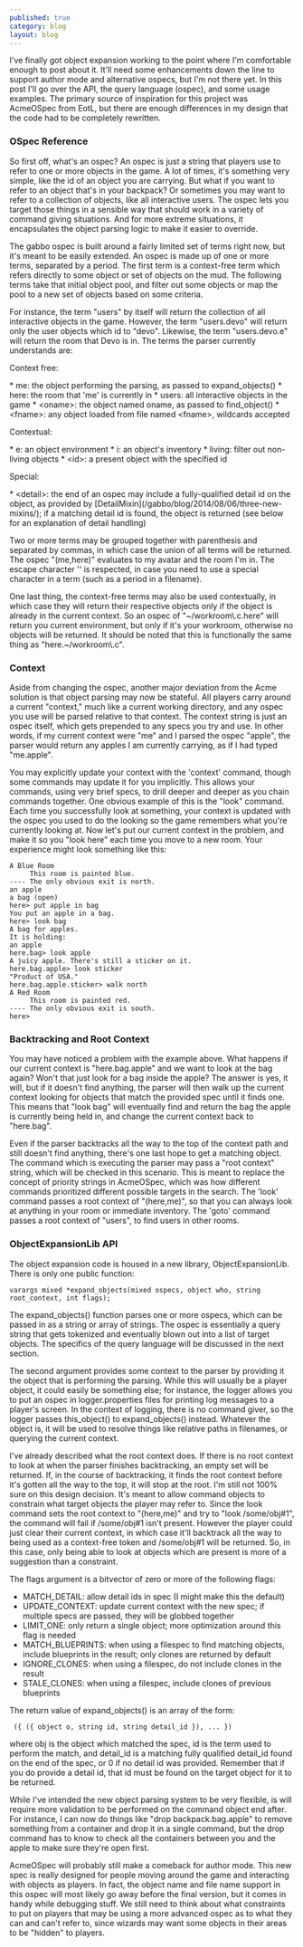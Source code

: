 ```yaml
---
published: true
category: blog
layout: blog
---
```

I've finally got object expansion working to the point where I'm comfortable enough to post about it. It'll need some enhancements down the line to support author mode and alternative ospecs, but I'm not there yet. In this post I'll go over the API, the query language (ospec), and some usage examples. The primary source of inspiration for this project was AcmeOSpec from EotL, but there are enough differences in my design that the code had to be completely rewritten.
<!-- more -->

### OSpec Reference

So first off, what's an ospec? An ospec is just a string that players use to refer to one or more objects in the game. A lot of times, it's something very simple, like the id of an object you are carrying. But what if you want to refer to an object that's in your backpack? Or sometimes you may want to refer to a collection of objects, like all interactive users. The ospec lets you target those things in a sensible way that should work in a variety of command giving situations. And for more extreme situations, it encapsulates the object parsing logic to make it easier to override.

The gabbo ospec is built around a fairly limited set of terms right now, but it's meant to be easily extended. An ospec is made up of one or more terms, separated by a period. The first term is a context-free term which refers directly to some object or set of objects on the mud. The following terms take that initial object pool, and filter out some objects or map the pool to a new set of objects based on some criteria.

For instance, the term "users" by itself will return the collection of all interactive objects in the game. However, the term "users.devo" will return only the user objects which id to "devo". Likewise, the term "users.devo.e" will return the room that Devo is in. The terms the parser currently understands are:

<p>Context free:</p>
* me: the object performing the parsing, as passed to expand_objects()
* here: the room that 'me' is currently in
* users: all interactive objects in the game
* &lt;oname&gt;: the object named oname, as passed to find_object()
* &lt;fname&gt;: any object loaded from file named &lt;fname&gt;, wildcards accepted

<p>Contextual:</p>
  * e: an object environment
  * i: an object's inventory
  * living: filter out non-living objects
  * &lt;id&gt;: a present object with the specified id

<p>Special:</p>
 * &lt;detail&gt;: the end of an ospec may include a fully-qualified detail id on the object, as provided by [DetailMixin](/gabbo/blog/2014/08/06/three-new-mixins/); if a matching detail id is found, the object is returned (see below for an explanation of detail handling)

Two or more terms may be grouped together with parenthesis and separated by commas, in which case the union of all terms will be returned. The ospec "(me,here)" evaluates to my avatar and the room I'm in. The escape character '\' is respected, in case you need to use a special character in a term (such as a period in a filename).

One last thing, the context-free terms may also be used contextually, in which case they will return their respective objects only if the object is already in the current context. So an ospec of "~/workroom\\.c.here" will return you current environment, but only if it's your workroom, otherwise no objects will be returned. It should be noted that this is functionally the same thing as "here.~/workroom\\.c".

### Context

Aside from changing the ospec, another major deviation from the Acme solution is that object parsing may now be stateful. All players carry around a current "context," much like a current working directory, and any ospec you use will be parsed relative to that context. The context string is just an ospec itself, which gets prepended to any specs you try and use. In other words, if my current context were "me" and I parsed the ospec "apple", the parser would return any apples I am currently carrying, as if I had typed "me.apple".

You may explicitly update your context with the 'context' command, though some commands may update it for you implicitly. This allows your commands, using very brief specs, to drill deeper and deeper as you chain commands together. One obvious example of this is the "look" command. Each time you successfully look at something, your context is updated with the ospec you used to do the looking so the game remembers what you're currently looking at. Now let's put our current context in the problem, and make it so you "look here" each time you move to a new room. Your experience might look something like this:

    A Blue Room
         This room is painted blue.
    ---- The only obvious exit is north.
    an apple
    a bag (open)
    here> put apple in bag
    You put an apple in a bag.
    here> look bag
    A bag for apples.
    It is holding:
    an apple
    here.bag> look apple
    A juicy apple. There's still a sticker on it.
    here.bag.apple> look sticker
    "Product of USA."
    here.bag.apple.sticker> walk north
    A Red Room
         This room is painted red.
    ---- The only obvious exit is south.
    here> 

### Backtracking and Root Context

You may have noticed a problem with the example above. What happens if our current context is "here.bag.apple" and we want to look at the bag again? Won't that just look for a bag inside the apple? The answer is yes, it will, but if it doesn't find anything, the parser will then walk up the current context looking for objects that match the provided spec until it finds one. This means that "look bag" will eventually find and return the bag the apple is currently being held in, and change the current context back to "here.bag".

Even if the parser backtracks all the way to the top of the context path and still doesn't find anything, there's one last hope to get a matching object. The command which is executing the parser may pass a "root context" string, which will be checked in this scenario. This is meant to replace the concept of priority strings in AcmeOSpec, which was how different commands prioritized different possible targets in the search. The 'look' command passes a root context of "(here,me)", so that you can always look at anything in your room or immediate inventory. The 'goto' command passes a root context of "users", to find users in other rooms.

### ObjectExpansionLib API

The object expansion code is housed in a new library, ObjectExpansionLib. There is only one public function:

    varargs mixed *expand_objects(mixed ospecs, object who, string root_context, int flags);

The expand_objects() function parses one or more ospecs, which can be passed in as a string or array of strings. The ospec is essentially a query string that gets tokenized and eventually blown out into a list of target objects. The specifics of the query language will be discussed in the next section.

The second argument provides some context to the parser by providing it the object that is performing the parsing. While this will usually be a player object, it could easily be something else; for instance, the logger allows you to put an ospec in logger.properties files for printing log messages to a player's screen. In the context of logging, there is no command giver, so the logger passes this_object() to expand_objects() instead. Whatever the object is, it will be used to resolve things like relative paths in filenames, or querying the current context.

I've already described what the root context does. If there is no root context to look at when the parser finishes backtracking, an empty set will be returned. If, in the course of backtracking, it finds the root context before it's gotten all the way to the top, it will stop at the root. I'm still not 100% sure on this design decision. It's meant to allow command objects to constrain what target objects the player may refer to. Since the look command sets the root context to "(here,me)" and try to "look /some/obj#1", the command will fail if /some/obj#1 isn't present. However the player could just clear their current context, in which case it'll backtrack all the way to being used as a context-free token and /some/obj#1 will be returned. So, in this case, only being able to look at objects which are present is more of a suggestion than a constraint.

The flags argument is a bitvector of zero or more of the following flags:

* MATCH_DETAIL: allow detail ids in spec (I might make this the default)
* UPDATE_CONTEXT: update current context with the new spec; if multiple specs are passed, they will be globbed together
* LIMIT_ONE: only return a single object; more optimization around this flag is needed
* MATCH_BLUEPRINTS: when using a filespec to find matching objects, include blueprints in the result; only clones are returned by default
* IGNORE_CLONES: when using a filespec, do not include clones in the result
* STALE_CLONES: when using a filespec, include clones of previous blueprints

The return value of expand_objects() is an array of the form:

     ({ ({ object o, string id, string detail_id }), ... })

where obj is the object which matched the spec, id is the term used to perform the match, and detail_id is a matching fully qualified detail_id found on the end of the spec, or 0 if no detail id was provided. Remember that if you do provide a detail id, that id must be found on the target object for it to be returned.


While I've intended the new object parsing system to be very flexible, is will require more validation to be performed on the command object end after. For instance, I can now do things like "drop backpack.bag.apple" to remove something from a container and drop it in a single command, but the drop command has to know to check all the containers between you and the apple to make sure they're open first.

AcmeOSpec will probably still make a comeback for author mode. This new spec is really designed for people moving around the game and interacting with objects as players. In fact, the object name and file name support in this ospec will most likely go away before the final version, but it comes in handy while debugging stuff. We still need to think about what constraints to put on players that may be using a more advanced ospec as to what they can and can't refer to, since wizards may want some objects in their areas to be "hidden" to players.
